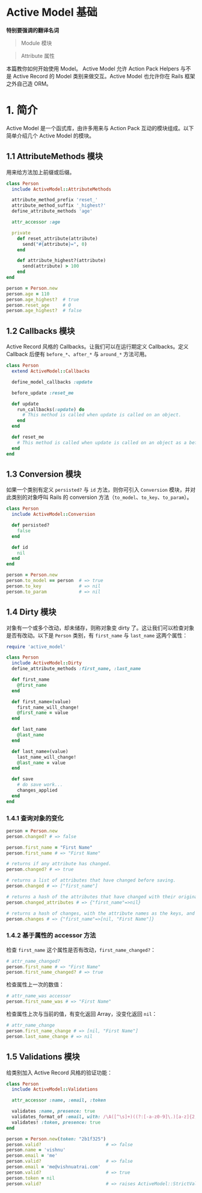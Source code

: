 # Active Model 基础

__特别要强调的翻译名词__

> Module 模块

> Attribute 属性

本篇教你如何开始使用 Model。 Active Model 允许 Action Pack Helpers 与不是 Active Record 的 Model 类别来做交互。Active Model 也允许你在 Rails 框架之外自己造 ORM。

# 1. 简介

Active Model 是一个函式库，由许多用来与 Action Pack 互动的模块组成。以下简单介绍几个 Active Model 的模块。

## 1.1 AttributeMethods 模块

用来给方法加上前缀或后缀。

```ruby
class Person
  include ActiveModel::AttributeMethods

  attribute_method_prefix 'reset_'
  attribute_method_suffix '_highest?'
  define_attribute_methods 'age'

  attr_accessor :age

  private
    def reset_attribute(attribute)
      send("#{attribute}=", 0)
    end

    def attribute_highest?(attribute)
      send(attribute) > 100
    end
end

person = Person.new
person.age = 110
person.age_highest?  # true
person.reset_age     # 0
person.age_highest?  # false
```

## 1.2 Callbacks 模块

Active Record 风格的 Callbacks。让我们可以在运行期定义 Callbacks。定义 Callback 后便有 `before_*`、`after_*` 与 `around_*` 方法可用。

```ruby
class Person
  extend ActiveModel::Callbacks

  define_model_callbacks :update

  before_update :reset_me

  def update
    run_callbacks(:update) do
      # This method is called when update is called on an object.
    end
  end

  def reset_me
    # This method is called when update is called on an object as a before_update callback is defined.
  end
end
```

## 1.3 Conversion 模块

如果一个类别有定义 `persisted?` 与 `id` 方法，则你可引入 `Conversion` 模块，并对此类别的对象呼叫 Rails 的 conversion 方法（`to_model`、`to_key`、`to_param`）。

```ruby
class Person
  include ActiveModel::Conversion

  def persisted?
    false
  end

  def id
    nil
  end
end

person = Person.new
person.to_model == person  # => true
person.to_key              # => nil
person.to_param            # => nil
```

## 1.4 Dirty 模块

对象有一个或多个改动，却未储存，则称对象变 dirty 了。这让我们可以检查对象是否有改动。以下是 `Person` 类别，有 `first_name` 与 `last_name` 这两个属性：

```ruby
require 'active_model'

class Person
  include ActiveModel::Dirty
  define_attribute_methods :first_name, :last_name

  def first_name
    @first_name
  end

  def first_name=(value)
    first_name_will_change!
    @first_name = value
  end

  def last_name
    @last_name
  end

  def last_name=(value)
    last_name_will_change!
    @last_name = value
  end

  def save
    # do save work...
    changes_applied
  end
end
```

### 1.4.1 查询对象的变化

```ruby
person = Person.new
person.changed? # => false

person.first_name = "First Name"
person.first_name # => "First Name"

# returns if any attribute has changed.
person.changed? # => true

# returns a list of attributes that have changed before saving.
person.changed # => ["first_name"]

# returns a hash of the attributes that have changed with their original values.
person.changed_attributes # => {"first_name"=>nil}

# returns a hash of changes, with the attribute names as the keys, and the values will be an array of the old and new value for that field.
person.changes # => {"first_name"=>[nil, "First Name"]}
```

### 1.4.2 基于属性的 accessor 方法

检查 `first_name` 这个属性是否有改动，`first_name_changed?`：

```ruby
# attr_name_changed?
person.first_name # => "First Name"
person.first_name_changed? # => true
```

检查属性上一次的数值：

```ruby
# attr_name_was accessor
person.first_name_was # => "First Name"
```

检查属性上次与当前的值，有变化返回 Array，没变化返回 `nil`：

```ruby
# attr_name_change
person.first_name_change # => [nil, "First Name"]
person.last_name_change # => nil
```

## 1.5 Validations 模块

给类别加入 Active Record 风格的验证功能：

```ruby
class Person
  include ActiveModel::Validations

  attr_accessor :name, :email, :token

  validates :name, presence: true
  validates_format_of :email, with: /\A([^\s]+)((?:[-a-z0-9]\.)[a-z]{2,})\z/i
  validates! :token, presence: true
end

person = Person.new(token: "2b1f325")
person.valid?                        # => false
person.name = 'vishnu'
person.email = 'me'
person.valid?                        # => false
person.email = 'me@vishnuatrai.com'
person.valid?                        # => true
person.token = nil
person.valid?                        # => raises ActiveModel::StrictValidationFailed
```
